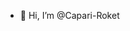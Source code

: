 - 👋 Hi, I’m @Capari-Roket

<!---
Capari-Roket/Capari-Roket is a model rocket organization that came together to build a working avionic flight computer system for Teknofest
--->
